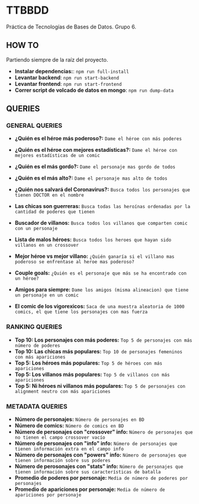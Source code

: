 # TTBBDD
Práctica de Tecnologías de Bases de Datos. Grupo 6.


## HOW TO

Partiendo siempre de la raíz del proyecto.

* **Instalar dependencias:**: `npm run full-install`
* **Levantar backend**: `npm run start-backend`
* **Levantar frontend**: `npm run start-frontend`
* **Correr script de volcado de datos en mongo**: `npm run dump-data`

## QUERIES

### GENERAL QUERIES
* **¿Quién es el héroe más poderoso?:** ``Dame el héroe con más poderes``
* **¿Quién es el héroe con mejores estadísticas?:** ``Dame el héroe con mejores estadísticas de un comic``
* **¿Quién es el más gordo?:** ``Dame el personaje mas gordo de todos``
* **¿Quién es el más alto?:** ``Dame el personaje mas alto de todos``

* **¿Quién nos salvará del Coronavirus?:** ``Busca todos los personajes que tienen DOCTOR en el nombre``
* **Las chicas son guerreras:** ``Busca todas las heroínas ordenadas por la cantidad de poderes que tienen``
* **Buscador de villanos:** ``Busca todos los villanos que comparten comic con un personaje``
* **Lista de malos héroes:** ``Busca todos los heroes que hayan sido villanos en un crossover``

* **Mejor héroe vs mejor villano:** ``¿Quién ganaría si el villano mas poderoso se enfrentase al heroe mas poderoso?``
* **Couple goals:** ``¿Quién es el personaje que más se ha encontrado con un héroe?``
* **Amigos para siempre:** ``Dame los amigos (misma alineacion) que tiene un personaje en un comic``

* **El comic de los vigorexicos:** ``Saca de una muestra aleatoria de 1000 comics, el que tiene los personajes con mas fuerza``

### RANKING QUERIES
* **Top 10: Los personajes con más poderes:** ``Top 5 de personajes con más número de poderes ``
* **Top 10: Las chicas más populares:** ``Top 10 de personajes femeninos con más apariciones``
* **Top 5: Los héroes más populares:** ``Top 5 de héroes con más apariciones``
* **Top 5: Los villanos más populares:** ``Top 5 de villanos con más apariciones``
* **Top 5: Ni héroes ni villanos más populares:** ``Top 5 de personajes con alignment neutro con más apariciones``


### METADATA QUERIES
* **Número de personajes:** ``Número de personajes en BD ``
* **Número de comics:** ``Número de comics en BD``
* **Número de personajes con "crossover" info:** ``Número de personajes que no tienen el campo crossover vacío``
* **Número de personajes con "info" info:** ``Número de personajes que tienen información extra en el campo info``
* **Número de personajes con "powers" info:** ``Número de personajes que tienen información sobre sus poderes``
* **Número de perosonajes con "stats" info:** ``Número de personajes que tienen información sobre sus características de batalla``
* **Promedio de poderes por personaje:** ``Media de número de poderes por personajes``
* **Promedio de apariciones por personaje:** ``Media de número de apariciones por personaje``

